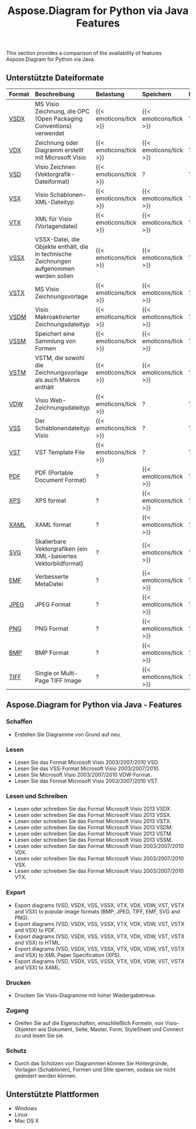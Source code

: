 ﻿---
title: Aspose.Diagram for Python via Java Features
type: docs
weight: 10
url: /de/java/aspose-diagram-for-python-via-java-features/
---
This section provides a comparison of the availability of features Aspose.Diagram for Python via Java.
## **Unterstützte Dateiformate**

|**Format**|**Beschreibung**|**Belastung**|**Speichern**|**Bemerkungen**|
|:- |:- |:- |:- |:- |
|[VSDX](https://docs.fileformat.com/visio/vsdx/)|MS Visio Zeichnung, die OPC (Open Packaging Conventions) verwendet|{{< emoticons/tick >}}|{{< emoticons/tick >}}|?|
|[VDX](https://docs.fileformat.com/visio/vdx/)|Zeichnung oder Diagramm erstellt mit Microsoft Visio|{{< emoticons/tick >}}|{{< emoticons/tick >}}|?|
|[VSD](https://docs.fileformat.com/visio/vsd/)|Visio Zeichnen (Vektorgrafik-Dateiformat)|{{< emoticons/tick >}}|?|?|
|[VSX](https://docs.fileformat.com/visio/vsx/)|Visio Schablonen-XML-Dateityp|{{< emoticons/tick >}}|{{< emoticons/tick >}}|?|
|[VTX](https://docs.fileformat.com/visio/vtx/)|XML für Visio (Vorlagendatei)|{{< emoticons/tick >}}|{{< emoticons/tick >}}|?|
|[VSSX](https://docs.fileformat.com/visio/vssx/)|VSSX-Datei, die Objekte enthält, die in technische Zeichnungen aufgenommen werden sollen|{{< emoticons/tick >}}|{{< emoticons/tick >}}|?|
|[VSTX](https://docs.fileformat.com/visio/vstx/)|MS Visio Zeichnungsvorlage|{{< emoticons/tick >}}|{{< emoticons/tick >}}|?|
|[VSDM](https://docs.fileformat.com/visio/vsdm/)|Visio Makroaktivierter Zeichnungsdateityp|{{< emoticons/tick >}}|{{< emoticons/tick >}}|?|
|[VSSM](https://docs.fileformat.com/visio/vssm/)|Speichert eine Sammlung von Formen|{{< emoticons/tick >}}|{{< emoticons/tick >}}|?|
|[VSTM](https://docs.fileformat.com/visio/vstm/)|VSTM, die sowohl die Zeichnungsvorlage als auch Makros enthält|{{< emoticons/tick >}}|{{< emoticons/tick >}}|?|
|[VDW](https://docs.fileformat.com/visio/vdw/)|Visio Web-Zeichnungsdateityp|{{< emoticons/tick >}}|?|?|
|[VSS](https://docs.fileformat.com/visio/vss/)|Der Schablonendateityp Visio|{{< emoticons/tick >}}|?|?|
|[VST](https://docs.fileformat.com/visio/vst/)|VST Template File|{{< emoticons/tick >}}|?|?|
|[PDF](https://docs.fileformat.com/pdf/)|PDF (Portable Document Format)|?|{{< emoticons/tick >}}|?|
|[XPS](https://docs.fileformat.com/page-description-language/xps/)|XPS format|?|{{< emoticons/tick >}}|?|
|[XAML](https://docs.fileformat.com/web/xaml/)|XAML format|?|{{< emoticons/tick >}}|?|
|[SVG](https://docs.fileformat.com/specification/page-description-language/svg/)|Skalierbare Vektorgrafiken (ein XML-basiertes Vektorbildformat)|?|{{< emoticons/tick >}}|?|
|[EMF](https://docs.fileformat.com/image/emf/)|Verbesserte MetaDatei|?|{{< emoticons/tick >}}|?|
|[JPEG](https://docs.fileformat.com/image/jpeg/)|JPEG Format|?|{{< emoticons/tick >}}|?|
|[PNG](https://docs.fileformat.com/image/png/)|PNG Format|?|{{< emoticons/tick >}}|?|
|[BMP](https://docs.fileformat.com/image/bmp/)|BMP Format|?|{{< emoticons/tick >}}|?|
|[TIFF](https://docs.fileformat.com/image/tiff/)|Single or Multi-Page TIFF Image|?|{{< emoticons/tick >}}|?|
## **Aspose.Diagram for Python via Java - Features**
### **Schaffen**
- Erstellen Sie Diagramme von Grund auf neu.
### **Lesen**
- Lesen Sie das Format Microsoft Visio 2003/2007/2010 VSD.
- Lesen Sie das VSS-Format Microsoft Visio 2003/2007/2010.
- Lesen Sie Microsoft Visio 2003/2007/2010 VDW-Format.
- Lesen Sie das Format Microsoft Visio 2003/2007/2010 VST.
### **Lesen und Schreiben**
- Lesen oder schreiben Sie das Format Microsoft Visio 2013 VSDX.
- Lesen oder schreiben Sie das Format Microsoft Visio 2013 VSSX.
- Lesen oder schreiben Sie das Format Microsoft Visio 2013 VSTX.
- Lesen oder schreiben Sie das Format Microsoft Visio 2013 VSDM.
- Lesen oder schreiben Sie das Format Microsoft Visio 2013 VSTM.
- Lesen oder schreiben Sie das Format Microsoft Visio 2013 VSSM.
- Lesen oder schreiben Sie das Format Microsoft Visio 2003/2007/2010 VDX.
- Lesen oder schreiben Sie das Format Microsoft Visio 2003/2007/2010 VSX.
- Lesen oder schreiben Sie das Format Microsoft Visio 2003/2007/2010 VTX.
### **Export**
- Export diagrams (VSD, VSDX, VSS, VSSX, VTX, VDX, VDW, VST, VSTX and VSX) to popular image formats (BMP, JPEG, TIFF, EMF, SVG and PNG).
- Export diagrams (VSD, VSDX, VSS, VSSX, VTX, VDX, VDW, VST, VSTX and VSX) to PDF.
- Export diagrams (VSD, VSDX, VSS, VSSX, VTX, VDX, VDW, VST, VSTX and VSX) to HTML.
- Export diagrams (VSD, VSDX, VSS, VSSX, VTX, VDX, VDW, VST, VSTX and VSX) to XML Paper Specification (XPS).
- Export diagrams (VSD, VSDX, VSS, VSSX, VTX, VDX, VDW, VST, VSTX and VSX) to XAML.
### **Drucken**
- Drucken Sie Visio-Diagramme mit hoher Wiedergabetreue.
### **Zugang**
- Greifen Sie auf die Eigenschaften, einschließlich Formeln, von Visio-Objekten wie Dokument, Seite, Master, Form, StyleSheet und Connect zu und lesen Sie sie.
### **Schutz**
- Durch das Schützen von Diagrammen können Sie Hintergründe, Vorlagen (Schablonen), Formen und Stile sperren, sodass sie nicht geändert werden können.
## **Unterstützte Plattformen**
- Windows
- Linux
- Mac OS X
